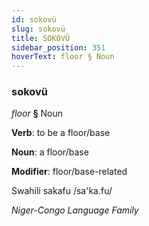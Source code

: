 ```yaml
---
id: sokovü
slug: sokovü
title: SOKOVÜ
sidebar_position: 351
hoverText: floor § Noun
---
```


### sokovü

*floor* **§** Noun

**Verb**: to be a floor/base

**Noun**: a floor/base

**Modifier**: floor/base-related

Swahili sakafu /sa'ka.fu/

*Niger-Congo Language Family*